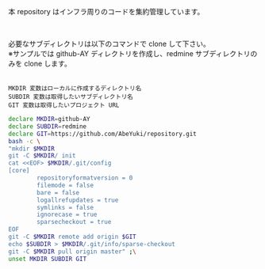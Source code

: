 本 repository はインフラ周りのコードを集約管理しています。

<br>  

必要なサブディレクトリは以下のコマンドで clone して下さい。  
※サンプルでは github-AY ディレクトリを作成し、redmine サブディレクトリのみを clone します。  
<br>  
```
MKDIR 変数はローカルに作成するディレクトリ名  
SUBDIR 変数は取得したいサブディレクトリ名  
GIT 変数は取得したいプロジェクト URL  
```

```bash
declare MKDIR=github-AY
declare SUBDIR=redmine
declare GIT=https://github.com/AbeYuki/repository.git
bash -c \
"mkdir $MKDIR
git -C $MKDIR/ init 
cat <<EOF> $MKDIR/.git/config 
[core]
        repositoryformatversion = 0
        filemode = false
        bare = false
        logallrefupdates = true
        symlinks = false
        ignorecase = true
        sparsecheckout = true
EOF
git -C $MKDIR remote add origin $GIT
echo $SUBDIR > $MKDIR/.git/info/sparse-checkout
git -C $MKDIR pull origin master" ;\
unset MKDIR SUBDIR GIT
```
